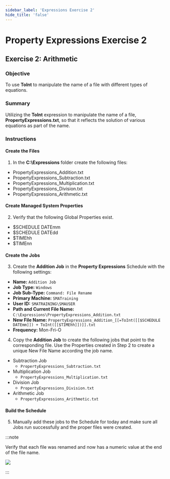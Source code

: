 ```yaml
---
sidebar_label: 'Expressions Exercise 2'
hide_title: 'false'
---
```


<head>
  <meta name="robots" content="noindex, nofollow" />
</head>

# Property Expressions Exercise 2
 
## Exercise 2: Arithmetic
 
### Objective

To use **ToInt** to manipulate the name of a file with different types of equations.
 
### Summary

Utilizing the **ToInt** expression to manipulate the name of a file, **PropertyExpressions.txt**, so that it reflects the solution of various equations as part of the name.

### Instructions

#### Create the Files

1. In the **C:\Expressions** folder create the following files:
  * PropertyExpressions_Addition.txt
  * PropertyExpressions_Subtraction.txt
  * PropertyExpressions_Multiplication.txt
  * PropertyExpressions_Division.txt
  * PropertyExpressions_Arithmetic.txt

#### Create Managed System Properties

2. Verify that the following Global Properties exist.
  * $SCHEDULE DATEmm
  * $SCHEDULE DATEdd
  * $TIMEhh
  * $TIMEnn

#### Create the Jobs

3. Create the **Addition Job** in the **Property Expressions** Schedule with the following settings:
  * **Name:** ```Addition Job```
  * **Job Type:** ```Windows```
  * **Job Sub-Type:** ```Command: File Rename```
  * **Primary Machine:** ```SMATraining```
  * **User ID:** ```SMATRAINING\SMAUSER```
  * **Path and Current File Name:** ```C:\Expressions\PropertyExpressions_Addition.txt```  
  * **New File Name:** ```PropertyExpressions_Addition_[[=ToInt([[$SCHEDULE DATEmm]]) + ToInt([[$TIMEhh]])]].txt```
  * **Frequency:** Mon-Fri-O 
4. Copy the **Addition Job** to create the following jobs that point to the corresponding file. Use the Properties created in Step 2 to create a unique New File Name according the job name.
  * Subtraction Job
    * ```PropertyExpressions_Subtraction.txt```
  * Multiplication Job
    * ```PropertyExpressions_Multiplication.txt```
  * Division Job
    * ```PropertyExpressions_Division.txt```
  * Arithmetic Job
    * ```PropertyExpressions_Arithmetic.txt```

#### Build the Schedule
5. Manually add these jobs to the Schedule for today and make sure all Jobs run successfully and the proper files were created.

:::note

Verify that each file was renamed and now has a numeric value at the end of the file name.

![](../static/imgadvanced/ExpressEx2Solution.png)

:::